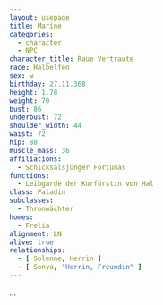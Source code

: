 ```yaml
---
layout: usepage
title: Marine
categories:
  - character
  - NPC
character_title: Raue Vertraute
race: Halbelfen
sex: w
birthday: 27.11.368
height: 1.78
weight: 70
bust: 86
underbust: 72
shoulder_width: 44
waist: 72
hip: 88
muscle_mass: 36
affiliations:
  - Schicksalsjünger Fortunas
functions:
  - Leibgarde der Kurfürstin von Hal
class: Paladin
subclasses:
  - Thronwächter
homes:
  - Frelia
alignment: LN
alive: true
relationships:
  - [ Solenne, Herrin ]
  - [ Sonya, "Herrin, Freundin" ]
---
```


...
